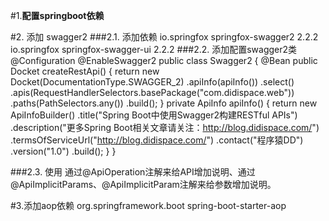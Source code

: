 #1.**配置springboot依赖**

#2. 添加 swagger2
###2.1. 添加依赖
        <dependency>
          <groupId>io.springfox</groupId>
          <artifactId>springfox-swagger2</artifactId>
          <version>2.2.2</version>
        </dependency>
        <dependency>
          <groupId>io.springfox</groupId>
          <artifactId>springfox-swagger-ui</artifactId>
          <version>2.2.2</version>
        </dependency>
###2.2. 添加配置swagger2类
         @Configuration
         @EnableSwagger2
         public class Swagger2 {
             @Bean
             public Docket createRestApi() {
                 return new Docket(DocumentationType.SWAGGER_2)
                         .apiInfo(apiInfo())
                         .select()
                         .apis(RequestHandlerSelectors.basePackage("com.didispace.web"))
                         .paths(PathSelectors.any())
                         .build();
             }
             private ApiInfo apiInfo() {
                 return new ApiInfoBuilder()
                         .title("Spring Boot中使用Swagger2构建RESTful APIs")
                         .description("更多Spring Boot相关文章请关注：http://blog.didispace.com/")
                         .termsOfServiceUrl("http://blog.didispace.com/")
                         .contact("程序猿DD")
                         .version("1.0")
                         .build();
             }
         }

###2.3. 使用
    通过@ApiOperation注解来给API增加说明、通过@ApiImplicitParams、@ApiImplicitParam注解来给参数增加说明。

#3.添加aop依赖
    <dependency>
            <groupId>org.springframework.boot</groupId>
            <artifactId>spring-boot-starter-aop</artifactId>
    </dependency>
